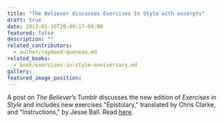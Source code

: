 ```yaml
---
title: "The Believer discusses Exercises In Style with excerpts"
draft: true
date: 2013-01-16T20:49:17-04:00
featured: false
description: ""
related_contributors:
  - author/raymond-queneau.md
related_books:
  - book/exercises-in-style-anniversary.md
gallery:
featured_image_position: 
---
```


A post on _The Believer_’s Tumblr discusses the new edition of _Exercises in Style_ and includes new exercises "Epistolary," translated by Chris Clarke, and "Instructions," by Jesse Ball. Read [<u>here</u>](http://believermag.tumblr.com/post/40691778292/queneau).

